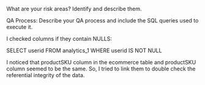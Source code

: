 What are your risk areas? Identify and describe them.



QA Process:
Describe your QA process and include the SQL queries used to execute it. 

I checked columns if they contain NULLS: 

SELECT userid 
FROM analytics_1
WHERE userid IS NOT NULL 

I noticed that productSKU column in the ecommerce table and productSKU column seemed to be the same. So, I tried to link them to double check the referential integrity of the data. 
